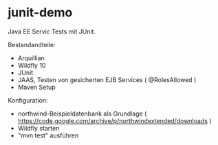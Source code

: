 # junit-demo

Java EE Servic Tests mit JUnit.

Bestandandteile:
- Arquillian
- Wildfly 10
- JUnit
- JAAS, Testen von gesicherten EJB Services ( @RolesAllowed )
- Maven Setup

Konfiguration:
 - northwind-Beispieldatenbank als Grundlage ( https://code.google.com/archive/p/northwindextended/downloads )
 - Wildfly starten
 - "mvn test" ausführen